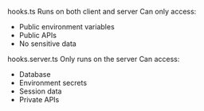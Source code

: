 hooks.ts
Runs on both client and server
Can only access:

- Public environment variables
- Public APIs
- No sensitive data

hooks.server.ts
Only runs on the server
Can access:

- Database
- Environment secrets
- Session data
- Private APIs
